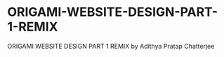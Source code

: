 # ORIGAMI-WEBSITE-DESIGN-PART-1-REMIX
ORIGAMI WEBSITE DESIGN PART 1 REMIX by Adithya Pratap Chatterjee
